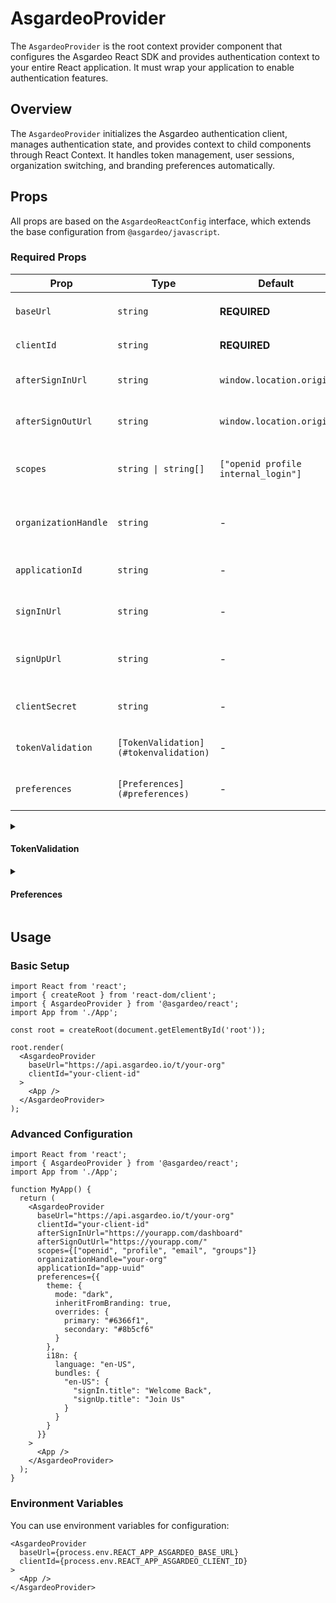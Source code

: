# AsgardeoProvider

The `AsgardeoProvider` is the root context provider component that configures the Asgardeo React SDK and provides authentication context to your entire React application. It must wrap your application to enable authentication features.

## Overview

The `AsgardeoProvider` initializes the Asgardeo authentication client, manages authentication state, and provides context to child components through React Context. It handles token management, user sessions, organization switching, and branding preferences automatically.

## Props

All props are based on the `AsgardeoReactConfig` interface, which extends the base configuration from `@asgardeo/javascript`.

### Required Props

| Prop | Type | Default | Description |
|------|------|---------|-------------|
| `baseUrl` | `string` | **REQUIRED** | The base URL of your Asgardeo organization. Format: `https://api.asgardeo.io/t/{org_name}` |
| `clientId` | `string` | **REQUIRED** | The client ID obtained from your Asgardeo application registration |
| `afterSignInUrl` | `string` | `window.location.origin` | URL to redirect users after successful sign-in. Must match configured redirect URIs in Asgardeo |
| `afterSignOutUrl` | `string` | `window.location.origin` | URL to redirect users after sign-out. Must match configured post-logout redirect URIs |
| `scopes` | `string \| string[]` | `["openid profile internal_login"]` | OAuth scopes to request during authentication (e.g., `"openid profile email"` or `["openid", "profile", "email"]`) |
| `organizationHandle` | `string` | - | Organization handle for organization-specific features like branding. Auto-derived from `baseUrl` if not provided. Required for custom domains |
| `applicationId` | `string` | - | UUID of the Asgardeo application for application-specific branding and features |
| `signInUrl` | `string` | - | Custom sign-in page URL. If provided, users will be redirected here instead of Asgardeo's default sign-in page |
| `signUpUrl` | `string` | - | Custom sign-up page URL. If provided, users will be redirected here instead of Asgardeo's default sign-up page |
| `clientSecret` | `string` | - | Client secret for confidential clients. Not recommended for browser applications |
| `tokenValidation` | `[TokenValidation](#tokenvalidation)` | - | Token validation configuration for ID tokens including validation flags and clock tolerance |
| `preferences` | `[Preferences](#preferences)` | - | Configuration object for theming, internationalization, and UI customization |

<details>

<summary><h4>TokenValidation</h4></summary>

The `tokenValidation` prop allows you to configure how ID tokens are validated.

| Property | Type | Default | Description |
|----------|------|---------|-------------|
| `idToken` | `IdTokenValidation` | `{}` | Configuration for ID token validation |

#### IdTokenValidation

| Property | Type | Default | Description |
|----------|------|---------|-------------|
| `validate` | `boolean` | `true` | Whether to validate the ID token |
| `validateIssuer` | `boolean` | `true` | Whether to validate the issuer |
| `clockTolerance` | `number` | `300` | Allowed clock skew in seconds |

</details>

<details>

<summary><h4>Preferences</h4></summary>

The `preferences` prop allows you to customize the UI components provided by the SDK.

#### Theme Preferences (`preferences.theme`)

| Property | Type | Default | Description |
|----------|------|---------|-------------|
| `inheritFromBranding` | `boolean` | `true` | Whether to inherit theme from Asgardeo organization/application branding |
| `mode` | `'light' \| 'dark' \| 'system'` | `'system'` | Theme mode. `'system'` follows user's OS preference |
| `overrides` | `ThemeConfig` | `{}` | Custom theme overrides for colors, typography, spacing, etc. |

#### Internationalization Preferences (`preferences.i18n`)

| Property | Type | Default | Description |
|----------|------|---------|-------------|
| `language` | `string` | Browser default | Language code for UI text (e.g., `'en-US'`, `'es-ES'`) |
| `fallbackLanguage` | `string` | `'en-US'` | Fallback language when translations aren't available |
| `bundles` | `object` | `{}` | Custom translation bundles to override default text |

</details>

## Usage

### Basic Setup

```tsx
import React from 'react';
import { createRoot } from 'react-dom/client';
import { AsgardeoProvider } from '@asgardeo/react';
import App from './App';

const root = createRoot(document.getElementById('root'));

root.render(
  <AsgardeoProvider
    baseUrl="https://api.asgardeo.io/t/your-org"
    clientId="your-client-id"
  >
    <App />
  </AsgardeoProvider>
);
```

### Advanced Configuration

```tsx
import React from 'react';
import { AsgardeoProvider } from '@asgardeo/react';
import App from './App';

function MyApp() {
  return (
    <AsgardeoProvider
      baseUrl="https://api.asgardeo.io/t/your-org"
      clientId="your-client-id"
      afterSignInUrl="https://yourapp.com/dashboard"
      afterSignOutUrl="https://yourapp.com/"
      scopes={["openid", "profile", "email", "groups"]}
      organizationHandle="your-org"
      applicationId="app-uuid"
      preferences={{
        theme: {
          mode: "dark",
          inheritFromBranding: true,
          overrides: {
            primary: "#6366f1",
            secondary: "#8b5cf6"
          }
        },
        i18n: {
          language: "en-US",
          bundles: {
            "en-US": {
              "signIn.title": "Welcome Back",
              "signUp.title": "Join Us"
            }
          }
        }
      }}
    >
      <App />
    </AsgardeoProvider>
  );
}
```

### Environment Variables

You can use environment variables for configuration:

```tsx
<AsgardeoProvider
  baseUrl={process.env.REACT_APP_ASGARDEO_BASE_URL}
  clientId={process.env.REACT_APP_ASGARDEO_CLIENT_ID}
>
  <App />
</AsgardeoProvider>
```
